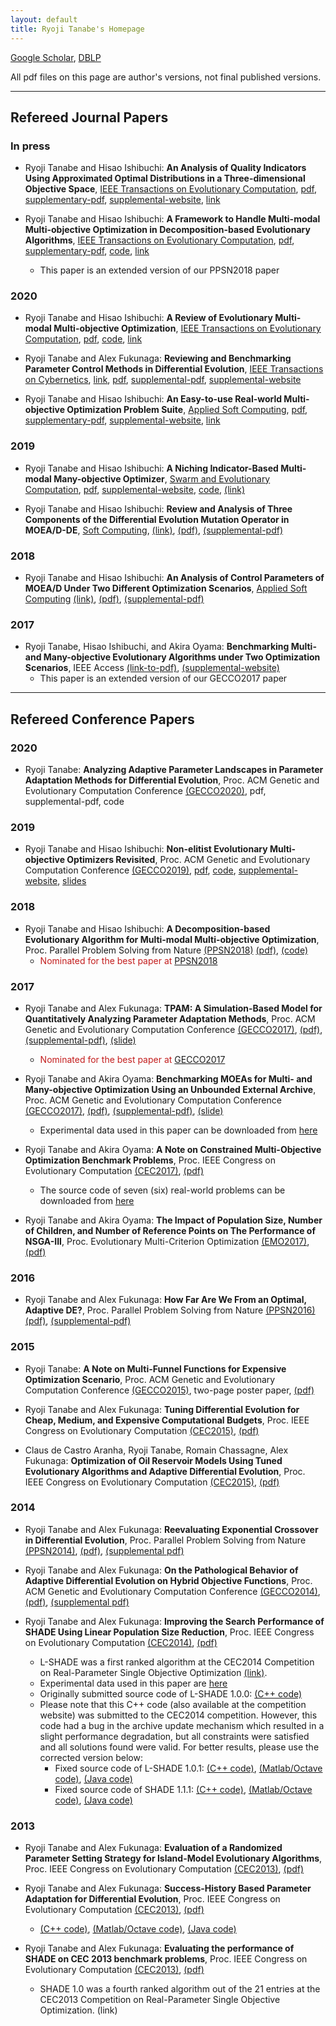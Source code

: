 ```yaml
---
layout: default
title: Ryoji Tanabe's Homepage
---
```


[Google Scholar](https://scholar.google.co.jp/citations?user=xze7scoAAAAJ&hl=en), [DBLP](http://dblp.uni-trier.de/pers/hd/t/Tanabe:Ryoji)

All pdf files on this page are author's versions, not final published versions.

---

## Refereed Journal Papers


### In press

* Ryoji Tanabe and Hisao Ishibuchi: **An Analysis of Quality Indicators Using Approximated Optimal Distributions in a Three-dimensional Objective Space**, [IEEE Transactions on Evolutionary Computation](https://ieeexplore.ieee.org/xpl/RecentIssue.jsp?punumber=4235), [pdf](pdf/ti-optmu-tevc2020.pdf), [supplementary-pdf](pdf/ti-optmu-tevc2020-supp.pdf), [supplemental-website](https://sites.google.com/view/optmudist), [link](https://ieeexplore.ieee.org/document/8957371)

* Ryoji Tanabe and Hisao Ishibuchi: **A Framework to Handle Multi-modal Multi-objective Optimization in Decomposition-based Evolutionary Algorithms**, [IEEE Transactions on Evolutionary Computation](https://ieeexplore.ieee.org/xpl/RecentIssue.jsp?punumber=4235), [pdf](pdf/ti-ada-tevc2019.pdf), [supplementary-pdf](pdf/ti-ada-tevc2019-supp.pdf), [code](code/ada-1.1.zip), [link](https://ieeexplore.ieee.org/document/8884131)
   * This paper is an extended version of our PPSN2018 paper


### 2020

* Ryoji Tanabe and Hisao Ishibuchi: **A Review of Evolutionary Multi-modal Multi-objective Optimization**, [IEEE Transactions on Evolutionary Computation](https://ieeexplore.ieee.org/xpl/RecentIssue.jsp?punumber=4235), [pdf](pdf/ti-emmo-tevc2019.pdf), [code](https://drive.google.com/file/d/19tK-_CEBn08U0_TDdD3tfQ_QvOqxaZ5A/view), [link](https://ieeexplore.ieee.org/document/8684299)

* Ryoji Tanabe and Alex Fukunaga: **Reviewing and Benchmarking Parameter Control Methods in Differential Evolution**, [IEEE Transactions on Cybernetics](https://ieeexplore.ieee.org/xpl/RecentIssue.jsp?punumber=6221036), [link](https://ieeexplore.ieee.org/document/8626758), [pdf](pdf/tf-tcyb2018.pdf), [supplemental-pdf](pdf/tf-tcyb2018-supp.pdf), [supplemental-website](https://sites.google.com/view/pcmde/)

* Ryoji Tanabe and Hisao Ishibuchi: **An Easy-to-use Real-world Multi-objective Optimization Problem Suite**, [Applied Soft Computing](https://www.journals.elsevier.com/applied-soft-computing/), [pdf](pdf/ti-reproblems-asoc2020.pdf), [supplementary-pdf](pdf/ti-reproblems-asoc2020-supp.pdf), [supplemental-website](https://ryojitanabe.github.io/reproblems/), [link](https://www.sciencedirect.com/science/article/pii/S1568494620300181)

### 2019

* Ryoji Tanabe and Hisao Ishibuchi: **A Niching Indicator-Based Multi-modal Many-objective Optimizer**, [Swarm and Evolutionary Computation](https://www.journals.elsevier.com/swarm-and-evolutionary-computation), [pdf](pdf/ti-swevo2019.pdf), [supplemental-website](https://sites.google.com/view/nimmopt/), [code](https://drive.google.com/open?id=1Qs12RjqpNLbk0nr1gvnkiA7N-Yiq51YK), [(link)](https://www.sciencedirect.com/science/article/pii/S221065021930118X)

* Ryoji Tanabe and Hisao Ishibuchi: **Review and Analysis of Three Components of the Differential Evolution Mutation Operator in MOEA/D-DE**, [Soft Computing](https://link.springer.com/journal/500), [(link)](https://link.springer.com/article/10.1007%2Fs00500-019-03842-6), [(pdf)](pdf/ti-soco2019.pdf), [(supplemental-pdf)](pdf/ti-soco2019-supp.pdf)

### 2018

* Ryoji Tanabe and Hisao Ishibuchi: **An Analysis of Control Parameters of MOEA/D Under Two Different Optimization Scenarios**, [Applied Soft Computing](https://www.journals.elsevier.com/applied-soft-computing/) [(link)](https://www.sciencedirect.com/science/article/pii/S1568494618302771), [(pdf)](pdf/ti-moead-asoc18.pdf), [(supplemental-pdf)](pdf/ti-moead-asoc18-supp.pdf)

### 2017 

* Ryoji Tanabe, Hisao Ishibuchi, and Akira Oyama: **Benchmarking Multi- and Many-objective Evolutionary Algorithms under Two Optimization Scenarios**, IEEE Access [(link-to-pdf)](http://ieeexplore.ieee.org/document/8031325/), [(supplemental-website)](https://sites.google.com/site/benchmarkingmoeas/)
   * This paper is an extended version of our GECCO2017 paper

---

## Refereed Conference Papers

### 2020

*  Ryoji Tanabe: **Analyzing Adaptive Parameter Landscapes in Parameter Adaptation Methods for Differential Evolution**, Proc. ACM Genetic and Evolutionary Computation Conference [(GECCO2020)](http://gecco-2020.sigevo.org/), pdf, supplemental-pdf, code

### 2019

*  Ryoji Tanabe and Hisao Ishibuchi: **Non-elitist Evolutionary Multi-objective Optimizers Revisited**, Proc. ACM Genetic and Evolutionary Computation Conference [(GECCO2019)](http://gecco-2019.sigevo.org/), [pdf](pdf/ti-gecco2019.pdf), [code](https://drive.google.com/open?id=1utAyXaOHJwtmhQIvdHMqtmlrrdgAlRno), [supplemental-website](https://sites.google.com/view/nemorgecco2019/), [slides](pdf/ti-gecco2019-slide.pdf)

### 2018

*  Ryoji Tanabe and Hisao Ishibuchi: **A Decomposition-based Evolutionary Algorithm for Multi-modal Multi-objective Optimization**, Proc. Parallel Problem Solving from Nature [(PPSN2018)](http://ppsn2018.dei.uc.pt/) [(pdf)](pdf/ti-moeadad-ppsn18.pdf), [(code)](code/moeadad-1.0.tar.gz)
   * <span style="color:#C31D1D;">Nominated for the best paper at [PPSN2018](http://ppsn2018.dei.uc.pt/)</span> 

### 2017 

*  Ryoji Tanabe and Alex Fukunaga: **TPAM: A Simulation-Based Model for Quantitatively Analyzing Parameter Adaptation Methods**, Proc. ACM Genetic and Evolutionary Computation Conference [(GECCO2017)](http://gecco-2017.sigevo.org/), [(pdf)](pdf/tf-gecco2017.pdf), [(supplemental-pdf)](pdf/tf-gecco2017-supp.pdf), [(slide)](pdf/tf-gecco2017-slide.pdf)
   * <span style="color:#C31D1D;">Nominated for the best paper at [GECCO2017](http://gecco-2017.sigevo.org/)</span> 

* Ryoji Tanabe and Akira Oyama: **Benchmarking MOEAs for Multi- and Many-objective Optimization Using an Unbounded External Archive**, Proc. ACM Genetic and Evolutionary Computation Conference [(GECCO2017)](http://gecco-2017.sigevo.org/), [(pdf)](pdf/to-gecco2017.pdf), [(supplemental-pdf)](pdf/to-gecco2017-supp.pdf), [(slide)](pdf/to-gecco2017-slide.pdf)
  * Experimental data used in this paper can be downloaded from [here](https://sites.google.com/site/benchmarkingmoeas/)

* Ryoji Tanabe and Akira Oyama: **A Note on Constrained Multi-Objective Optimization Benchmark Problems**, Proc. IEEE Congress on Evolutionary Computation [(CEC2017)](http://www.cec2017.org/), [(pdf)](pdf/to-cec2017.pdf)
  * The source code of seven (six) real-world problems can be downloaded from [here](code/jmetal-rwlps.zip)

* Ryoji Tanabe and Akira Oyama: **The Impact of Population Size, Number of Children, and Number of Reference Points on The Performance of NSGA-III**, Proc. Evolutionary Multi-Criterion Optimization [(EMO2017)](http://www.emo2017.org/), [(pdf)](pdf/to-emo2017.pdf)
  
### 2016

* Ryoji Tanabe and Alex Fukunaga: **How Far Are We From an Optimal, Adaptive DE?**, Proc. Parallel Problem Solving from Nature [(PPSN2016)](http://www.ppsn2016.org/conference/) [(pdf)](pdf/tf-ppsn16.pdf), [(supplemental-pdf)](pdf/tf-ppsn16-supp.pdf)

### 2015
    
* Ryoji Tanabe: **A Note on Multi-Funnel Functions for Expensive Optimization Scenario**, Proc. ACM Genetic and Evolutionary Computation Conference [(GECCO2015)](http://www.sigevo.org/gecco-2015/index.html), two-page poster paper, [(pdf)](pdf/t-gecco2015.pdf)

* Ryoji Tanabe and Alex Fukunaga: **Tuning Differential Evolution for Cheap, Medium, and Expensive Computational Budgets**, Proc. IEEE Congress on Evolutionary Computation [(CEC2015)](http://sites.ieee.org/cec2015/), [(pdf)](pdf/tf-cec2015.pdf)

* Claus de Castro Aranha, Ryoji Tanabe, Romain Chassagne, Alex Fukunaga: **Optimization of Oil Reservoir Models Using Tuned Evolutionary Algorithms and Adaptive Differential Evolution**, Proc. IEEE Congress on Evolutionary Computation [(CEC2015)](http://sites.ieee.org/cec2015/), [(pdf)](pdf/atcf-cec2015.pdf)

### 2014

* Ryoji Tanabe and Alex Fukunaga: **Reevaluating Exponential Crossover in Differential Evolution**, Proc. Parallel Problem Solving from Nature [(PPSN2014)](http://ppsn2014.ijs.si/), [(pdf)](pdf/tf-ppsn2014.pdf), [(supplemental pdf)](pdf/tf-ppsn2014-supp.pdf)

* Ryoji Tanabe and Alex Fukunaga: **On the Pathological Behavior of Adaptive Differential Evolution on Hybrid Objective Functions**, Proc. ACM Genetic and Evolutionary Computation Conference [(GECCO2014)](http://www.sigevo.org/gecco-2014/), [(pdf)](pdf/tf-gecco2014.pdf), [(supplemental pdf)](pdf/tf-gecco2014-supp.pdf)

* Ryoji Tanabe and Alex Fukunaga: **Improving the Search Performance of SHADE Using Linear Population Size Reduction**, Proc. IEEE Congress on Evolutionary Computation [(CEC2014)](http://www.ieee-wcci2014.org/), [(pdf)](pdf/tf-cec2014.pdf)
  * L-SHADE was a first ranked algorithm at the CEC2014 Competition on Real-Parameter Single Objective Optimization [(link)](http://www3.ntu.edu.sg/home/EPNSugan/index_files/CEC2014/CEC2014.htm).
  * Experimental data used in this paper are [here](expdata/Tanabe-CEC14-results.zip)
  * Originally submitted source code of L-SHADE 1.0.0: [(C++ code)](code/LSHADE1.0.0_CEC2014.zip)
  * Please note that this C++ code (also available at the competition website) was submitted to the CEC2014 competition. However, this code had a bug in the archive update mechanism which resulted in a slight performance degradation, but all constraints were satisfied and all solutions found were valid. For better results, please use the corrected version below:
    * Fixed source code of L-SHADE 1.0.1: [(C++ code)](code/LSHADE1.0.1_CEC2014.zip), [(Matlab/Octave code)](code/LSHADE1.0.1_CEC2014_Octave-Matlab.zip), [(Java code)](code/LSHADE1.0.1_CEC2014_Java.zip)
    * Fixed source code of SHADE 1.1.1: [(C++ code)](code/SHADE1.1.1_CEC2014_c++.zip), [(Matlab/Octave code)](code/SHADE1.1.1_CEC2014_Matlab_Octave.zip), [(Java code)](code/SHADE1.1.1_CEC2014_Java.zip)

### 2013

* Ryoji Tanabe and Alex Fukunaga: **Evaluation of a Randomized Parameter Setting Strategy for Island-Model Evolutionary Algorithms**, Proc. IEEE Congress on Evolutionary Computation [(CEC2013)](http://www.cec2013.org/), [(pdf)](tf-cec2013-rhim.pdf)

* Ryoji Tanabe and Alex Fukunaga: **Success-History Based Parameter Adaptation for Differential Evolution**, Proc. IEEE Congress on Evolutionary Computation [(CEC2013)](http://www.cec2013.org/), [(pdf)](tf-cec2013-shade.pdf)
    * [(C++ code)](code/SHADE1.1.1_CEC2014_c++.zip), [(Matlab/Octave code)](code/SHADE1.1.1_CEC2014_Matlab_Octave.zip), [(Java code)](code/SHADE1.1.1_CEC2014_Java.zip)

* Ryoji Tanabe and Alex Fukunaga: **Evaluating the performance of SHADE on CEC 2013 benchmark problems**, Proc. IEEE Congress on Evolutionary Computation [(CEC2013)](http://www.cec2013.org/), [(pdf)](pdf/tf-cec2013-compe.pdf)
  * SHADE 1.0 was a fourth ranked algorithm out of the 21 entries at the CEC2013 Competition on Real-Parameter Single Objective Optimization. (link)
